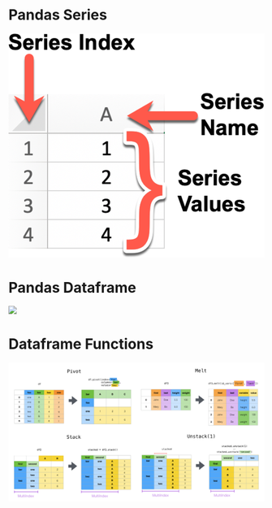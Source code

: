 # Pandas Series
<img src="images/Series.png"/>

# Pandas Dataframe
<img src="images/Dataframe.png"/>

# Dataframe Functions
<img src="images/functions.png"/>

